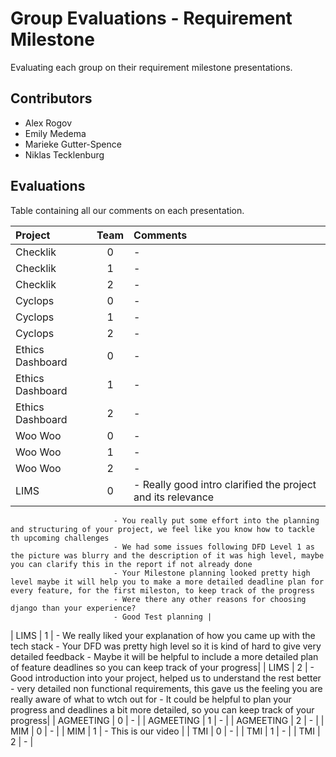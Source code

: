 # Group Evaluations - Requirement Milestone

Evaluating each group on their requirement milestone presentations.

## Contributors
- Alex Rogov
- Emily Medema
- Marieke Gutter-Spence
- Niklas Tecklenburg

## Evaluations

Table containing all our comments on each presentation.

|Project|Team|Comments|
|:------------------|:--:|:--------------------------------------------------------------------------------|
| Checklik          | 0  | - |
| Checklik          | 1  | - |
| Checklik          | 2  | - |
| Cyclops           | 0  | - |
| Cyclops           | 1  | - |
| Cyclops           | 2  | - |
| Ethics Dashboard  | 0  | - |
| Ethics Dashboard  | 1  | - |
| Ethics Dashboard  | 2  | - |
| Woo Woo           | 0  | - |
| Woo Woo           | 1  | - |
| Woo Woo           | 2  | - |
| LIMS              | 0  | - Really good intro clarified the project and its relevance
                           - You really put some effort into the planning and structuring of your project, we feel like you know how to tackle th upcoming challenges
                           - We had some issues following DFD Level 1 as the picture was blurry and the description of it was high level, maybe you can clarify this in the report if not already done
                           - Your Milestone planning looked pretty high level maybe it will help you to make a more detailed deadline plan for every feature, for the first mileston, to keep track of the progress 
                           - Were there any other reasons for choosing django than your experience?
                           - Good Test planning |
| LIMS              | 1  | - We really liked your explanation of how you came up with the tech stack
                           - Your DFD was pretty high level so it is kind of hard to give very detailed feedback
                           - Maybe it will be helpful to include a more detailed plan of feature deadlines so you can keep track of your progress|
| LIMS              | 2  | - Good introduction into your project, helped us to understand the rest better
                           - very detailed non functional requirements, this gave us the feeling you are really aware of what to wtch out for
                           - It could be helpful to plan your progress and deadlines a bit more detailed, so you can keep track of your progress|
| AGMEETING         | 0  | - |
| AGMEETING         | 1  | - |
| AGMEETING         | 2  | - |
| MIM               | 0  | - |
| MIM               | 1  | - This is our video |
| TMI               | 0  | - |
| TMI               | 1  | - |
| TMI               | 2  | - |